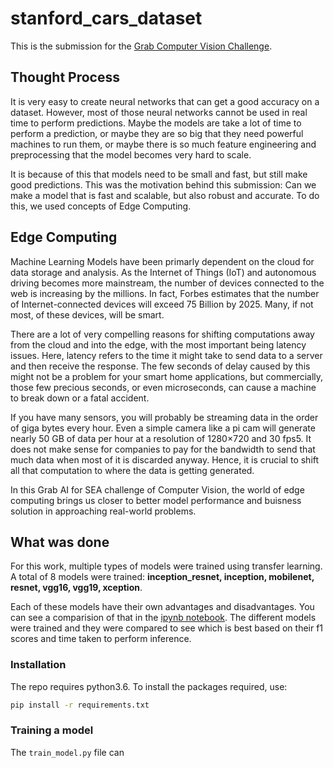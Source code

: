 # stanford_cars_dataset
This is the submission for the [Grab Computer Vision Challenge](https://www.aiforsea.com/computer-vision).

## Thought Process
It is very easy to create neural networks that can get a good accuracy on a dataset. However, most of those neural networks cannot be used in real time to perform predictions. Maybe the models are take a lot of time to perform a prediction, or maybe they are so big that they need powerful machines to run them, or maybe there is so much feature engineering and preprocessing that the model becomes very hard to scale.

It is because of this that models need to be small and fast, but still make good predictions. This was the motivation behind this submission: Can we make a model that is fast and scalable, but also robust and accurate. To do this, we used concepts of Edge Computing.

## Edge Computing
Machine Learning Models have been primarly dependent on the cloud for data storage and analysis. As the Internet of Things (IoT) and autonomous driving becomes more mainstream, the number of devices connected to the web is increasing by the millions. In fact, Forbes estimates that the number of Internet-connected devices will exceed 75 Billion by 2025. Many, if not most, of these devices, will be smart.

There are a lot of very compelling reasons for shifting computations away from the cloud and into the edge, with the most important being latency issues. Here, latency refers to the time it might take to send data to a server and then receive the response. The few seconds of delay caused by this might not be a problem for your smart home applications, but commercially, those few precious seconds, or even microseconds, can cause a machine to break down or a fatal accident.

If you have many sensors, you will probably be streaming data in the order of giga bytes every hour. Even a simple camera like a pi cam will generate nearly 50 GB of data per hour at a resolution of 1280×720 and 30 fps5. It does not make sense for companies to pay for the bandwidth to send that much data when most of it is discarded anyway. Hence, it is crucial to shift all that computation to where the data is getting generated.

In this Grab AI for SEA challenge of Computer Vision, the world of edge computing brings us closer to better model performance and buisness solution in approaching real-world problems. 

## What was done
For this work, multiple types of models were trained using transfer learning. A total of 8 models were trained: **inception_resnet, inception, mobilenet, resnet, vgg16, vgg19, xception**.

Each of these models have their own advantages and disadvantages. You can see a comparision of that in the [ipynb notebook](benchmark_vis.ipynb). The different models were trained and they were compared to see which is best based on their f1 scores and time taken to perform inference.

### Installation
The repo requires python3.6. To install the packages required, use:

```bash
pip install -r requirements.txt
```

### Training a model
The `train_model.py` file can 
